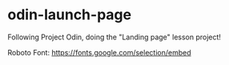 # odin-launch-page
Following Project Odin, doing the "Landing page" lesson project!

Roboto Font: https://fonts.google.com/selection/embed